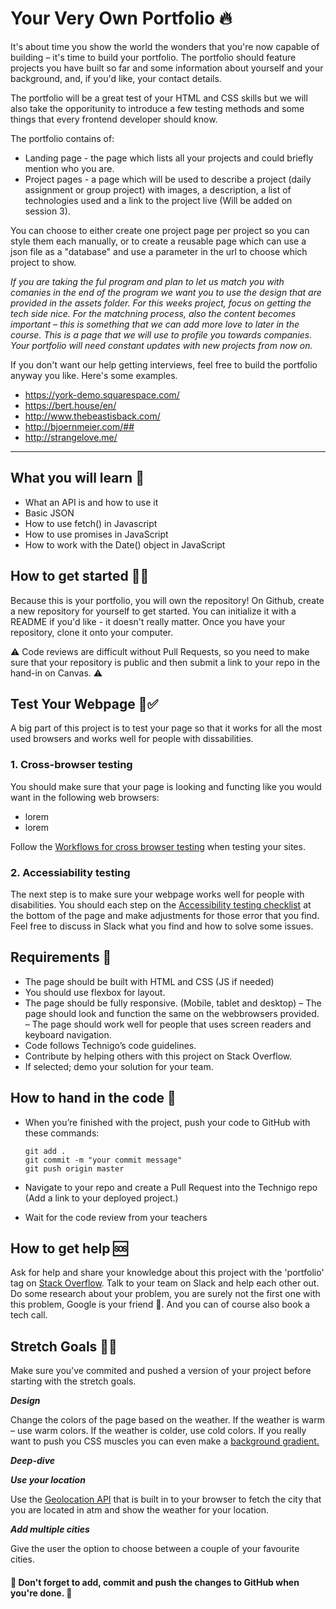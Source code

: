 # Your Very Own Portfolio 🔥

It's about time you show the world the wonders that you're now capable of building – it's time to build your portfolio. The portfolio should feature projects you have built so far and some information about yourself and your background, and, if you'd like, your contact details.

The portfolio will be a great test of your HTML and CSS skills but we will also take the opporitunity to introduce a few testing methods and some things that every frontend developer should know. 

The portfolio contains of: 
* Landing page - the page which lists all your projects and could briefly mention who you are.
* Project pages - a page which will be used to describe a project (daily assignment or group project) with images, a description, a list of technologies used and a link to the project live (Will be added on session 3).

You can choose to either create one project page per project so you can style them each manually, or to create a reusable page which can use a json file as a "database" and use a parameter in the url to choose which project to show.

*If you are taking the ful program and plan to let us match you with comanies in the end of the program we want you to use the design that are provided in the assets folder. For this weeks project, focus on getting the tech side nice. For the matchning process, also the content becomes important – this is something that we can add more love to later in the course. This is a page that we will use to profile you towards companies. Your portfolio will need constant updates with new projects from now on.*

If you don't want our help getting interviews, feel free to build the portfolio anyway you like. Here's some examples. 

* https://york-demo.squarespace.com/
* https://bert.house/en/
* http://www.thebeastisback.com/
* http://bjoernmeier.com/##
* http://strangelove.me/

---

## What you will learn 🧠

- What an API is and how to use it
- Basic JSON
- How to use fetch() in Javascript
- How to use promises in JavaScript
- How to work with the Date() object in JavaScript

## How to get started 💪🏼

Because this is your portfolio, you will own the repository! On Github, create a new repository for yourself to get started. You can initialize it with a README if you'd like - it doesn't really matter. Once you have your repository, clone it onto your computer. 

:warning: Code reviews are difficult without Pull Requests, so you need to make sure that your repository is public and then submit a link to your repo in the hand-in on Canvas. :warning:

## Test Your Webpage 🏼✅

A big part of this project is to test your page so that it works for all the most used browsers and works well for people with dissabilities. 

### 1. Cross-browser testing
You should make sure that your page is looking and functing like you would want in the following web browsers: 
* lorem
* lorem

Follow the [Workflows for cross browser testing](https://developer.mozilla.org/en-US/docs/Learn/Tools_and_testing/Cross_browser_testing/Introduction) when testing your sites. 

### 2. Accessiability testing
The next step is to make sure your webpage works well for people with disabilities. You should each step on the [Accessibility testing checklist](https://developer.mozilla.org/en-US/docs/Learn/Tools_and_testing/Cross_browser_testing/Accessibility) at the bottom of the page and make adjustments for those error that you find. Feel free to discuss in Slack what you find and how to solve some issues. 


## Requirements 🧪

- The page should be built with HTML and CSS (JS if needed)
- You should use flexbox for layout. 
- The page should be fully responsive. (Mobile, tablet and desktop)
– The page should look and function the same on the webbrowsers provided. 
– The page should work well for people that uses screen readers and keyboard navigation. 
- Code follows Technigo’s code guidelines.
- Contribute by helping others with this project on Stack Overflow.
- If selected; demo your solution for your team.

## How to hand in the code 🎯

- When you’re finished with the project, push your code to GitHub with these commands:

  ```
  git add .
  git commit -m "your commit message"
  git push origin master
  ```

- Navigate to your repo and create a Pull Request into the Technigo repo (Add a link to your deployed project.)
- Wait for the code review from your teachers

## How to get help 🆘

Ask for help and share your knowledge about this project with the 'portfolio' tag on [Stack Overflow](https://stackoverflow.com/c/technigo/questions). Talk to your team on Slack and help each other out. Do some research about your problem, you are surely not the first one with this problem, Google is your friend 🙂. And you can of course also book a tech call. 

## Stretch Goals 🏃‍♂

Make sure you've commited and pushed a version of your project before starting with the stretch goals.

**_Design_**

Change the colors of the page based on the weather. If the weather is warm – use warm colors. If the weather is colder, use cold colors. If you really want to push you CSS muscles you can even make a [background gradient.](https://www.w3schools.com/css/css3_gradients.asp) 

**_Deep-dive_**

***Use your location***

Use the [Geolocation API](https://www.w3schools.com/html/html5_geolocation.asp) that is built in to your browser to fetch the city that you are located in atm and show the weather for your location. 

***Add multiple cities***

Give the user the option to choose between a couple of your favourite cities. 

#### 🚨 Don't forget to add, commit and push the changes to GitHub when you're done. 🏁

